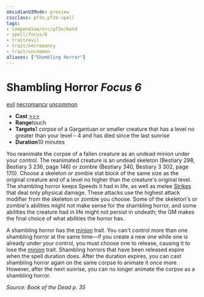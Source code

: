 ```yaml
---
obsidianUIMode: preview
cssclass: pf2e,pf2e-spell
tags:
- compendium/src/pf2e/botd
- spell/focus/6
- trait/evil
- trait/necromancy
- trait/uncommon
aliases: ["Shambling Horror"]
---
```

# Shambling Horror *Focus 6*   
[evil](../../rules/traits/evil.md)  [necromancy](../../rules/traits/necromancy.md)  [uncommon](../../rules/traits/uncommon.md)  

- **Cast** [>>>](../../rules/core-rulebook/chapter-9-playing-the-game.md#Actions "Three-Action") 
- **Range**touch
- **Targets**1 corpse of a Gargantuan or smaller creature that has a level no greater than your level – 4 and has died since the last sunrise
- **Duration**10 minutes

You reanimate the corpse of a fallen creature as an undead minion under your control. The reanimated creature is an undead skeleton (Bestiary 298, Bestiary 3 236, page 146) or zombie (Bestiary 340, Bestiary 3 302, page 170). Choose a skeleton or zombie stat block of the same size as the original creature and of a level no higher than the creature's original level. The shambling horror keeps Speeds it had in life, as well as melee [Strikes](../../rules/actions/strike.md) that deal only physical damage. These attacks use the highest attack modifier from the skeleton or zombie you choose. Some of the skeleton's or zombie's abilities might not make sense for the shambling horror, and some abilities the creature had in life might not persist in undeath; the GM makes the final choice of what abilities the horror has.

A shambling horror has the [minion](../../rules/traits/minion.md) trait. You can't control more than one shambling horror at the same time—if you create a new one while one is already under your control, you must choose one to release, causing it to lose the [minion](../../rules/traits/minion.md) trait. Shambling horrors that have been released expire when the spell duration does. After the duration expires, you can cast shambling horror again on the same corpse to animate it once more. However, after the next sunrise, you can no longer animate the corpse as a shambling horror.

*Source: Book of the Dead p. 35*